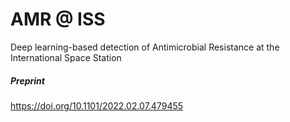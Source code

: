 # AMR @ ISS

Deep learning-based detection of Antimicrobial Resistance at the International Space Station

##### Preprint
https://doi.org/10.1101/2022.02.07.479455
